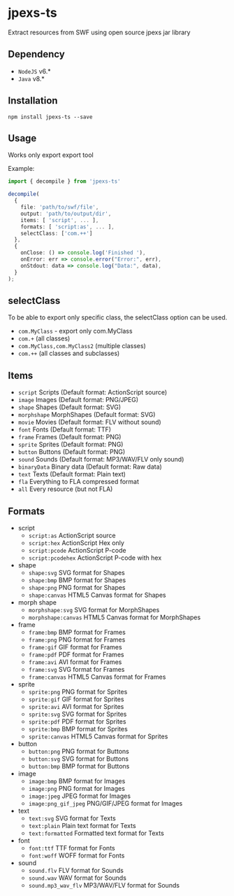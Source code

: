 # jpexs-ts

Extract resources from SWF using open source jpexs jar library

## Dependency

- `NodeJS` v6.\*
- `Java` v8.\*

## Installation

    npm install jpexs-ts --save

## Usage

Works only export export tool

Example:

```ts
import { decompile } from 'jpexs-ts'

decompile(
  {
    file: 'path/to/swf/file',
    output: 'path/to/output/dir',
    items: [ 'script', ... ],
    formats: [ 'script:as', ... ],
    selectClass: ['com.++']
  },
  {
    onClose: () => console.log('Finished '),
    onError: err => console.error("Error:", err),
    onStdout: data => console.log("Data:", data),
  }
);
```

## selectClass
  To be able to export only specific class, the selectClass option can be used.
  - `com.MyClass` - export only com.MyClass
  - `com.+` (all classes)
  - `com.MyClass,com.MyClass2` (multiple classes)
  - `com.++` (all classes and subclasses)

## Items

- `script`
  Scripts (Default format: ActionScript source)
- `image`
  Images (Default format: PNG/JPEG)
- `shape`
  Shapes (Default format: SVG)
- `morphshape`
  MorphShapes (Default format: SVG)
- `movie`
  Movies (Default format: FLV without sound)
- `font`
  Fonts (Default format: TTF)
- `frame`
  Frames (Default format: PNG)
- `sprite`
  Sprites (Default format: PNG)
- `button`
  Buttons (Default format: PNG)
- `sound`
  Sounds (Default format: MP3/WAV/FLV only sound)
- `binaryData`
  Binary data (Default format: Raw data)
- `text`
  Texts (Default format: Plain text)
- `fla`
  Everything to FLA compressed format
- `all`
  Every resource (but not FLA)

## Formats

- script
  - `script:as`
    ActionScript source
  - `script:hex`
    ActionScript Hex only
  - `script:pcode`
    ActionScript P-code
  - `script:pcodehex`
    ActionScript P-code with hex
- shape
  - `shape:svg`
    SVG format for Shapes
  - `shape:bmp`
    BMP format for Shapes
  - `shape:png`
    PNG format for Shapes
  - `shape:canvas`
    HTML5 Canvas format for Shapes
- morph shape
  - `morphshape:svg`
    SVG format for MorphShapes
  - `morphshape:canvas`
    HTML5 Canvas format for MorphShapes
- frame
  - `frame:bmp`
    BMP format for Frames
  - `frame:png`
    PNG format for Frames
  - `frame:gif`
    GIF format for Frames
  - `frame:pdf`
    PDF format for Frames
  - `frame:avi`
    AVI format for Frames
  - `frame:svg`
    SVG format for Frames
  - `frame:canvas`
    HTML5 Canvas format for Frames
- sprite
  - `sprite:png`
    PNG format for Sprites
  - `sprite:gif`
    GIF format for Sprites
  - `sprite:avi`
    AVI format for Sprites
  - `sprite:svg`
    SVG format for Sprites
  - `sprite:pdf`
    PDF format for Sprites
  - `sprite:bmp`
    BMP format for Sprites
  - `sprite:canvas`
    HTML5 Canvas format for Sprites
- button
  - `button:png`
    PNG format for Buttons
  - `button:svg`
    SVG format for Buttons
  - `button:bmp`
    BMP format for Buttons
- image
  - `image:bmp`
    BMP format for Images
  - `image:png`
    PNG format for Images
  - `image:jpeg`
    JPEG format for Images
  - `image:png_gif_jpeg`
    PNG/GIF/JPEG format for Images
- text
  - `text:svg`
    SVG format for Texts
  - `text:plain`
    Plain text format for Texts
  - `text:formatted`
    Formatted text format for Texts
- font
  - `font:ttf`
    TTF format for Fonts
  - `font:woff`
    WOFF format for Fonts
- sound
  - `sound.flv`
    FLV format for Sounds
  - `sound.wav`
    WAV format for Sounds
  - `sound.mp3_wav_flv`
    MP3/WAV/FLV format for Sounds
